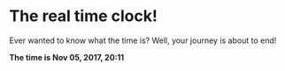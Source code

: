# The real time clock!

Ever wanted to know what the time is? Well, your journey is about to end!

**The time is Nov 05, 2017, 20:11**